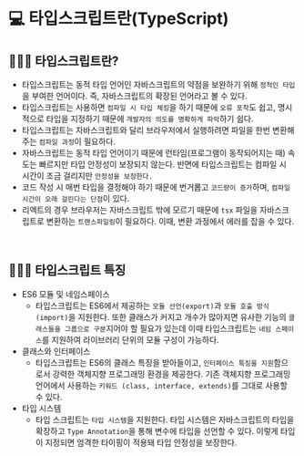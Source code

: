 # 💻 타입스크립트란(TypeScript)

## 👨🏻‍💻 타입스크립트란?

- 타입스크립트는 동적 타입 언어인 자바스크립트의 약점을 보완하기 위해 `정적인 타입`을 부여한 언어이다. 즉, 자바스크립트의 확장된 언어라고 볼 수 있다.
- 타입스크립트는 사용하면 `컴파일 시 타입 체킹`을 하기 때문에 `오류 포착`도 쉽고, 명시적으로 타입을 지정하기 때문에 `개발자의 의도를 명확하게 파악`하기 쉽다.
- 타입스크립트는 자바스크립트와 달리 브라우저에서 실행하려면 파일을 한번 변환해주는 `컴파일 과정`이 필요하다.
- 자바스크립트는 동적 타입 언어이기 때문에 런타임(프로그램이 동작되어지는 때) 속도는 빠르지만 타입 안정성이 보장되지 않는다. 반면에 타입스크립트는 컴파일 시 시간이 조금 걸리지만 `안정성을 보장한다.`
- 코드 작성 시 매번 타입을 결정해야 하기 때문에 번거롭고 `코드량이 증가`하며, `컴파일 시간이 오래 걸린다는 단점`이 있다.
- 리액트의 경우 브라우저는 자바스크립트 밖에 모르기 때문에 `tsx` 파일을 자바스크립트로 변환하는 `트랜스파일링`이 필요하다. 이때, 변환 과정에서 에러를 잡을 수 있다.

<br />

## 👨🏻‍💻 타입스크립트 특징

- ES6 모듈 및 네임스페이스
  - 타입스크립트는 ES6에서 제공하는 `모듈 선언(export)`과 `모듈 호출 방식(import)`을 지원한다. 또한 클래스가 커지고 개수가 많아지면 유사한 기능의 `클래스들을 그룹으로 구분`지어야 할 필요가 있는데 이때 타입스크립트는 `네임 스페이스`를 지원하여 라이브러리 단위의 모듈 구성이 가능하다.
- 클래스와 인터페이스
  - 타입스크립트는 ES6의 클래스 특징을 받아들이고, `인터페이스 특징을 지원`함으로서 강력한 객체지향 프로그래밍 환경을 제공한다. 기존 객체지향 프로그래밍 언어에서 사용하는 `키워드 (class, interface, extends)`를 그대로 사용할 수 있다.
- 타입 시스템
  - 타입 스크립트는 `타입 시스템`을 지원한다. 타입 시스템은 자바스크립트의 타입을 확장하고 `Type Annotation`을 통해 변수에 타입을 선언할 수 있다. 이렇게 타입이 지정되면 엄격한 타이핑이 적용돼 타입 안정성을 보장한다.

<br />
